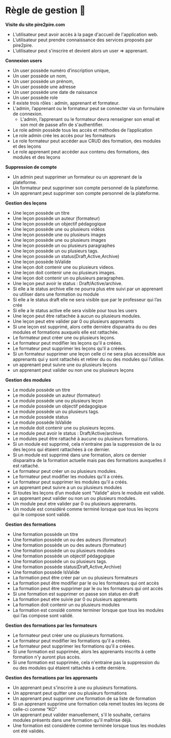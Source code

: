# **Règle de gestion** 📄

**Visite du site pire2pire.com**

- L’utilisateur peut avoir accès à la page d'accueil de l'application web.
- L’utilisateur peut prendre connaissance des services proposés par pire2pire.
- L’utilisateur  peut s'inscrire et devient alors un user ⇒ apprenant.

**Connexion users**

- Un user possède numéro d’inscription unique, 
- Un user possède un nom,
- Un user possède un prénom, 
- Un user possède une adresse 
- Un user possède une date de naissance
- Un user possède role
- Il existe trois rôles : admin, apprenant et formateur.
- L'admin, l’apprenant ou le formateur peut se connecter via un formulaire de connexion.
    - L'admin, l’apprenant ou le formateur devra renseigner son email et son mot de passe afin de s'authentifier.
- Le role admin possède tous les accès et méthodes de l’application
- Le role admin crée les accès pour les formateurs
- Le role formateur peut accéder aux CRUD des formation, des modules et des leçons
- Le role apprenant peut accéder aux contenu des formations, des modules et des leçons

**Suppression de compte**

- Un admin peut supprimer un formateur ou un apprenant de la plateforme.
- Un formateur peut supprimer son compte personnel de la plateforme.
- Un apprenant peut supprimer son compte personnel de la plateforme.

**Gestion des leçons**

- Une leçon possède un titre
- Une leçon possède un auteur (formateur)
- Une leçon possède un objectif pédagogique
- Une leçon possède une ou plusieurs vidéos
- Une leçon possède une ou plusieurs images
- Une leçon possède une ou plusieurs images
- Une leçon possède un ou plusieurs paragraphes
- Une leçon possède un ou plusieurs tags.
- Une leçon possède un status(Draft,Active,Archive)
- Une leçon possède IsValide
- Une leçon doit contenir une ou plusieurs videos.
- Une leçon doit contenir une ou plusieurs images.
- Une leçon doit contenir un ou plusieurs paragraphes.
- Une leçon peut avoir le status : Draft/Active/archive.
- Si elle a le status archive elle ne pourra plus etre suivi par un apprenant ou utiliser dans une formation ou module
- Si elle a le status draft elle ne sera visible que par le professeur qui l’as crée
- Si elle a le status active elle sera visible pour tous les users
- Une leçon peut être rattachée à aucun ou plusieurs modules.
- Une leçon peut etre valider par 0 ou plusieurs apprenants
- Si une leçon est supprimé, alors cette dernière disparaitra du ou des modules et formations auxquels elle est rattachée.
- Le formateur peut créer une ou plusieurs leçons.
- Le formateur peut modifier les leçons qu'il a créées.
- Le formateur peut supprimer les leçons qu'il a créées.
- Si un formateur supprimer une leçon celle ci ne sera plus accessible aux apprenants qui y sont rattachés et retirer du ou des modules qui l’utilise.
- un apprenant peut suivre une ou plusieurs leçons
- un apprenant peut valider ou non une ou plusieurs leçons

**Gestion des modules**

- Le module possède un titre
- Le module possède un auteur (formateur)
- Le module possède une ou plusieurs leçon
- Le module possède un objectif pédagogique
- Le module possède un ou plusieurs tags.
- Le module possède status
- Le module possède IsValide
- Le module doit contenir une ou plusieurs leçons.
- Le module peut avoir le status : Draft/Active/archive.
- Le modules peut être rattaché à aucune ou plusieurs formations.
- Si un module est supprimé, cela n'entraine pas la suppression de la ou des leçons qui étaient rattachées à ce dernier.
- Si un module est supprimé dans une formation, alors ce dernier disparaitra de la formation actuelle mais pas des formations auxquelles il est rattaché.
- Le formateur peut créer un ou plusieurs modules.
- Le formateur peut modifier les modules qu'il a créés.
- Le formateur peut supprimer les modules qu'il a créés.
- un apprenant peut suivre a un ou plusieurs modules
- Si toutes les leçons d’un module sont “Valide” alors le module est validé.
- un apprenant peut valider ou non un ou plusieurs modules.
- Un module peut etre valider par 0 ou plusieurs apprenants.
- Un module est considéré comme terminé lorsque que tous les leçons qui le compose sont validé.

**Gestion des formations**

- Une formation possède un titre
- Une formation possède un ou des auteurs (formateur)
- Une formation possède un ou des auteurs (formateur)
- Une formation possède un ou plusieurs modules
- Une formation possède un objectif pédagogique
- Une formation possède un ou plusieurs tags.
- Une formation possède status(Draft,Active,Archive)
- Une formation possède IsValide
- La formation peut être créer par un ou plusieurs formateurs
- La formation peut être modifier par le ou les formateurs qui ont accès
- La formation peut être supprimer par le ou les formateurs qui ont accès
- Si une formation est supprimer on passe son status en draft
- La formation peut etre suivie par 0 ou plusieurs apprenants
- La formation doit contenir un ou plusieurs modules
- La formation est considé comme terminer lorsque que tous les modules qui l’as compose sont validé.

**Gestion des formations par les formateurs**

- Le formateur peut créer une ou plusieurs formations.
- Le formateur peut modifier les formations qu'il a créées.
- Le formateur peut supprimer les formations qu'il a créées.
- Si une formation est supprimée, alors les apprenants inscrits à cette formation n'y auront plus accès.
- Si une formation est supprimée, cela n'entraine pas la suppression du ou des modules qui étaient rattachés à cette dernière.

**Gestion des formations par les apprenants**

- Un apprenant peut s'inscrire à une ou plusieurs formations.
- Un apprenant peut quitter une ou plusieurs formations
- Un apprenant peut supprimer une formation de sa liste de formation
- Si un apprenant supprime une formation cela remet toutes les leçons de celle-ci comme “KO”
- Un apprenant peut valider manuellement, s'il le souhaite, certains modules présents dans une formation qu'il maîtrise déjà.
- Une formation est considérée comme terminée lorsque tous les modules ont été validés.